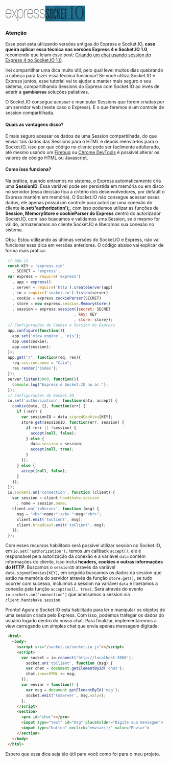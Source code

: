 ![Compartilhando Session entre Express e Socket.IO](/images/express-socketio.jpg "Compartilhando Session entre Express e Socket.IO")

### Atenção

Esse post esta utilizando versões antigas do Express e Socket.IO, **caso queira aplicar essa técnica nas versões Express 4 e Socket.IO 1.0**, recomendo que leiam esse post: [Criando um chat usando session do Express 4 no Socket.IO 1.0](/criando-um-chat-usando-session-do-express-4-no-socket-io-1-0/ "Criando um chat usando session do Express 4 no Socket.IO 1.0").

Irei compartilhar uma dica muito útil, pelo qual levei muitos dias quebrando a cabeça para fazer essa técnica funcionar! Se você utiliza Socket.IO e Express juntos, esse tutorial vai te ajudar a manter mais seguro o seu sistema, compartilhando Sessions do Express com Socket.IO ao invés de aderir a ~~gambiarras~~ soluções paliativas.

O Socket.IO consegue acessar e manipular Sessions que forem criadas por um servidor web (neste caso o Express). E o que faremos é um controle de session compartilhada.

#### Quais as vantagens disso?

É mais seguro acessar os dados de uma Session compartilhada, do que enviar tais dados das Sessions para o HTML e depois reenviá-los para o Socket.IO, isso por que código no cliente pode ser facilmente adulterado, até mesmo usando um [Firebug](http://getfirebug.com "Firebug") ou [Chrome DevTools](https://developers.google.com/chrome-developer-tools/ "Chrome DevTools") é possível alterar os valores de código HTML ou Javascript.

#### Como isso funciona?

Na prática, quando entramos no sistema, o Express automaticamente cria uma **SessionID**. Essa variável pode ser persistida em memória ou em disco no servidor (essa decisão fica a critério dos desenvolvedores, por default o Express mantém em memória). O Socket.IO não consegue acessar esses dados, ele apenas possui um controle para autorizar uma conexão do cliente **io.set('authorization');**, com isso podemos utilizar as funções de **Session, MemoryStore e cookieParser do Express** dentro do autorizador Socket.IO, com isso buscamos e validamos uma Session, se o mesmo for válido, armazenamos no cliente Socket.IO e liberamos sua conexão no sistema.

Obs.: Estou utilizando as últimas versões do Socket.IO e Express, não vai funcionar essa dica em versões anteriores. O código abaixo vai explicar de forma mais prática:

``` javascript
 // app.js
 const KEY = 'express.sid'
   , SECRET = 'express';
 var express = require('express')
   , app = express()
   , server = require('http').createServer(app)
   , io = require('socket.io').listen(server)
   , cookie = express.cookieParser(SECRET)
   , store = new express.session.MemoryStore()
   , session = express.session({secret: SECRET
                              , key: KEY
                              , store: store});
 // Configurações de Cookie e Session do Express
 app.configure(function(){
   app.set('view engine', 'ejs');
   app.use(cookie);
   app.use(session);
 });
 app.get("/", function(req, res){
   req.session.nome = "Caio";
   res.render('index');
 });
 server.listen(3000, function(){
   console.log("Express e Socket.IO no ar.");
 });
 // Configurações do Socket.IO
 io.set('authorization', function(data, accept) {
   cookie(data, {}, function(err) {
     if (!err) {
       var sessionID = data.signedCookies[KEY];
       store.get(sessionID, function(err, session) {
         if (err || !session) {
           accept(null, false);
         } else {
           data.session = session;
           accept(null, true);
         }
       });
     } else {
       accept(null, false);
     }
   });
 });
 io.sockets.on('connection', function (client) {
   var session = client.handshake.session
     , nome = session.nome;
   client.on('toServer', function (msg) {
     msg = "<b>"+nome+":</b> "+msg+"<br>";
     client.emit('toClient', msg);
     client.broadcast.emit('toClient', msg);
   });
 });
``` 

Com esses recursos habilitado será possível utilizar session no Socket.IO, em `io.set('authorization');` temos um callback `accept()`, ele é responsável pela autorização da conexão e a variável `data` contém informações do cliente, isso inclui **headers, cookies e outras informações do HTTP**. Buscamos o `sessionID` através da variável `data.signedCookies[KEY]`, em seguida buscamos os dados da session que estão na memória do servidor através da função `store.get()`, se tudo ocorrer com sucesso, incluimos a session na variável `data` e liberamos a conexão pela função `accept(null, true)`. Será através do evento `io.sockets.on('connection')` que acessamos a session via `client.handshake.session`.

Pronto! Agora o Socket.IO esta habilitado para ler e manipular os objetos de uma session criada pelo Express. Com isso, podemos trafegar os dados do usuário logado dentro do nosso chat. Para finalizar, implementaremos a view carregando um simples chat que envia apenas mensagem digitada:

``` html
 <html>
   <body>
     <script src="/socket.io/socket.io.js"></script>
     <script>
       var socket = io.connect('http://localhost:3000');
         socket.on('toClient', function (msg) {
         var chat = document.getElementById('chat');
         chat.innerHTML += msg;
       });
       var enviar = function() {
         var msg = document.getElementById('msg');
         socket.emit('toServer', msg.value);
       };
     </script>
     <section>
       <pre id="chat"></pre>
       <input type="text" id="msg" placeholder="Digite sua mensagem">
       <input type="button" onclick="enviar();" value="Enviar">
     </section>
   </body>
 </html>
``` 

Espero que essa dica seja tão útil para você como foi para o meu projeto.